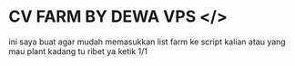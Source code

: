 # CV FARM BY DEWA VPS </> 

ini saya buat agar mudah memasukkan list farm ke script kalian atau yang mau plant kadang tu ribet ya ketik 1/1
